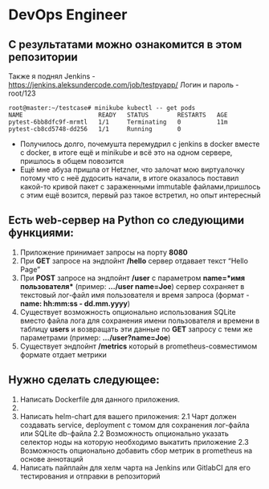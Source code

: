 # DevOps Engineer

## С результатами можно ознакомится в этом репозитории
Также я поднял Jenkins - https://jenkins.aleksundercode.com/job/testpyapp/
Логин и пароль - root/123

```
root@master:~/testcase# minikube kubectl -- get pods
NAME                     READY   STATUS        RESTARTS   AGE
pytest-6bb8dfc9f-mrmtl   1/1     Terminating   0          11m
pytest-cb8cd5748-dd256   1/1     Running       0  
```

* Получилось долго, почемушта перемудрил с jenkins в docker вместе с docker, в итоге ещё и minikube и всё это на одном сервере, пришлось в общем повозится
* Ещё мне абуза пришла от Hetzner, что залочат мою виртуалочку потому что с неё дудосить начали, в итоге оказалось поставил какой-то кривой пакет с зараженными immutable файлами,пришлось с этим ещё возится, первый раз такое встретил, но опыт интересный









## Есть web-сервер на Python со следующими функциями:
1. Приложение принимает запросы на порту **8080**
2. При **GET** запросе на эндпойнт **/hello** сервер отдавает текст “Hello Page”
3. При **POST** запросе на эндпойнт **/user** с параметром **name=\*имя пользователя\*** (пример: **.../user name=Joe**) сервер сохраняет в текстовый лог-файл имя пользователя и время запроса (формат - **name: hh:mm:ss - dd.mm.yyyy**)
4. Существует возможность опционально использования SQLite вместо файла лога для сохранения имени пользователя и времени в таблицу **users** и возвращать эти данные по **GET** запросу с теми же параметрами (пример: **.../user?name=Joe**)
5. Существует эндпойнт **/metrics** который в prometheus-совместимом формате отдает метрики

## Нужно сделать следующее:
1. Написать Dockerfile для данного приложения.
2. 
2. Написать helm-chart для вашего приложения:
    2.1 Чарт должен создавать service, deployment c томом для сохранения лог-файла или SQLite db-файла
    2.2 Возможность опционально указать селектор ноды на которую необходимо выкатить приложение
    2.3 Возможность опционально добавить сбор метрик в prometheus на основе аннотаций
3. Написать пайплайн для хелм чарта на Jenkins или GitlabCI для его тестирования и отправки в репозиторий

